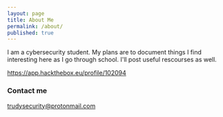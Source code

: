 ```yaml
---
layout: page
title: About Me
permalink: /about/
published: true
---
```


I am a cybersecurity student.
My plans are to document things I find interesting here as I go through school. 
I'll post useful rescourses as well. 

https://app.hackthebox.eu/profile/102094
<script src="https://www.hackthebox.eu/badge/102094"></script>

### Contact me

[trudysecurity@protonmail.com](mailto:trudysecurity@protonmail.com)

